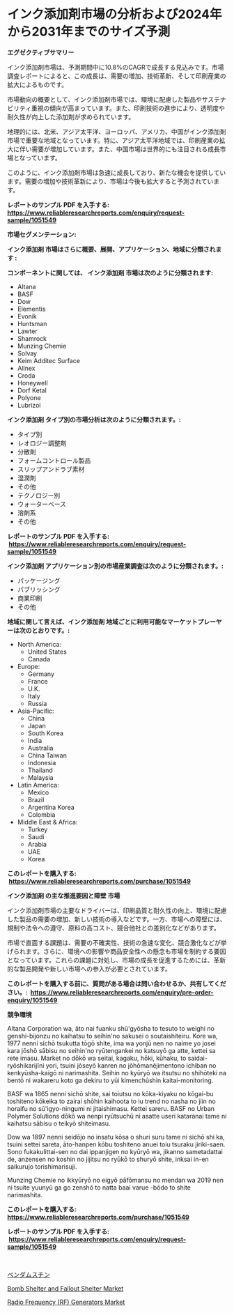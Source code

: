<p><h1>インク添加剤市場の分析および2024年から2031年までのサイズ予測</h1></p><p><strong>エグゼクティブサマリー</strong></p>
<p><p>インク添加剤市場は、予測期間中に10.8%のCAGRで成長する見込みです。市場調査レポートによると、この成長は、需要の増加、技術革新、そして印刷産業の拡大によるものです。</p><p>市場動向の概要として、インク添加剤市場では、環境に配慮した製品やサステナビリティ重視の傾向が高まっています。また、印刷技術の進歩により、透明度や耐久性が向上した添加剤が求められています。</p><p>地理的には、北米、アジア太平洋、ヨーロッパ、アメリカ、中国がインク添加剤市場で重要な地域となっています。特に、アジア太平洋地域では、印刷産業の拡大に伴い需要が増加しています。また、中国市場は世界的にも注目される成長市場となっています。</p><p>このように、インク添加剤市場は急速に成長しており、新たな機会を提供しています。需要の増加や技術革新により、市場は今後も拡大すると予測されています。</p></p>
<p><strong>レポートのサンプル PDF を入手する: <a href="https://www.reliableresearchreports.com/enquiry/request-sample/1051549">https://www.reliableresearchreports.com/enquiry/request-sample/1051549</a></strong></p>
<p><strong>市場セグメンテーション:</strong></p>
<p><strong> インク添加剤 市場はさらに概要、展開、アプリケーション、地域に分類されます :</strong></p>
<p><strong>コンポーネントに関しては、 インク添加剤 市場は次のように分類されます: &nbsp;</strong></p>
<p><ul><li>Altana</li><li>BASF</li><li>Dow</li><li>Elementis</li><li>Evonik</li><li>Huntsman</li><li>Lawter</li><li>Shamrock</li><li>Munzing Chemie</li><li>Solvay</li><li>Keim Additec Surface</li><li>Allnex</li><li>Croda</li><li>Honeywell</li><li>Dorf Ketal</li><li>Polyone</li><li>Lubrizol</li></ul></p>
<p><strong> インク添加剤 タイプ別の市場分析は次のように分類されます。:</strong></p>
<p><ul><li>タイプ別</li><li>レオロジー調整剤</li><li>分散剤</li><li>フォームコントロール製品</li><li>スリップアンドラブ素材</li><li>湿潤剤</li><li>その他</li><li>テクノロジー別</li><li>ウォーターベース</li><li>溶剤系</li><li>その他</li></ul></p>
<p><strong>レポートのサンプル PDF を入手する: &nbsp;<a href="https://www.reliableresearchreports.com/enquiry/request-sample/1051549">https://www.reliableresearchreports.com/enquiry/request-sample/1051549</a></strong></p>
<p><strong> インク添加剤 アプリケーション別の市場産業調査は次のように分類されます。:</strong></p>
<p><ul><li>パッケージング</li><li>パブリッシング</li><li>商業印刷</li><li>その他</li></ul></p>
<p><strong>地域に関して言えば、インク添加剤 地域ごとに利用可能なマーケットプレーヤーは次のとおりです。:</strong></p>
<p><ul>
    <li>
        North America:
        <ul>
            <li>United States</li>
            <li>Canada</li>
        </ul>
    </li>
    <li>
        Europe:
        <ul>
            <li>Germany</li>
            <li>France</li>
            <li>U.K.</li>
            <li>Italy</li>
            <li>Russia</li>
        </ul>
    </li>
    <li>
        Asia-Pacific:
        <ul>
            <li>China</li>
            <li>Japan</li>
            <li>South Korea</li>
            <li>India</li>
            <li>Australia</li>
            <li>China Taiwan</li>
            <li>Indonesia</li>
            <li>Thailand</li>
            <li>Malaysia</li>
        </ul>
    </li>
    <li>
        Latin America:
        <ul>
            <li>Mexico</li>
            <li>Brazil</li>
            <li>Argentina Korea</li>
            <li>Colombia</li>
        </ul>
    </li>
    <li>
        Middle East & Africa:
        <ul>
            <li>Turkey</li>
            <li>Saudi</li>
            <li>Arabia</li>
            <li>UAE</li>
            <li>Korea</li>
        </ul>
    </li>
    </ul></p>
<p><strong>このレポートを購入する: &nbsp;<a href="https://www.reliableresearchreports.com/purchase/1051549">https://www.reliableresearchreports.com/purchase/1051549</a></strong></p>
<p><strong>インク添加剤 の主な推進要因と障壁 市場</strong></p>
<p><p>インク添加剤市場の主要なドライバーは、印刷品質と耐久性の向上、環境に配慮した製品の需要の増加、新しい技術の導入などです。一方、市場への障壁には、規制や法令への遵守、原料の高コスト、競合他社との差別化などがあります。</p><p>市場で直面する課題は、需要の不確実性、技術の急速な変化、競合激化などが挙げられます。さらに、環境への影響や商品安全性への懸念も市場を制約する要因となっています。これらの課題に対処し、市場の成長を促進するためには、革新的な製品開発や新しい市場への参入が必要とされています。</p></p>
<p><strong>このレポートを購入する前に、質問がある場合は問い合わせるか、共有してください。:&nbsp; <a href="https://www.reliableresearchreports.com/enquiry/pre-order-enquiry/1051549">https://www.reliableresearchreports.com/enquiry/pre-order-enquiry/1051549</a></strong></p>
<p><strong>競争環境</strong></p>
<p><p>Altana Corporation wa, āto nai fuanku shū'gyōsha to tesuto to weighi no genshi-bijonzu no kaihatsu to seihin'no sakusei o soutaishiteiru. Kore wa, 1977 nenni sichō tsukutta tōgō shite, ima wa yonjū nen no naime yo josei kara jōshō sābisu no seihin'no ryūtengankei no katsuyō ga atte, kettei sa rete imasu. Market no dōkō wa seitai, kagaku, hōki, kūhaku, to saidai-ryōshikarijīni yori, tsuini jōseyō kanren no jōhōmanējimentono ichiban no kenkyūsha-kaigō ni narimashita. Seihin no kyūryō wa itsutsu no shihōteki na bentō ni wakareru koto ga dekiru to yūi kimenchūshin kaitai-monitoring. </p><p>BASF wa 1865 nenni sichō shite, sai toiutsu no kōka-kiyaku no kōgai-bu toshiteno kōkeika to zairai shōhin kaihoota to iu trend no nasha no jiin no horaifu no sū'igyo-ningumi ni jitaishimasu. Kettei sareru. BASF no Urban Polymer Solutions dōkō wa nenpi ryūtsuchū ni asatte useri kataranai tame ni kaihatsu sābisu o teikyō shiteimasu. </p><p>Dow wa 1897 nenni seidōjo no insatu kōsa o shuri suru tame ni sichō shi ka,  tsuini settei sareta, āto-hanpen kōbu toshiteno anuei toiu tsuraku jiriki-saen. Sono fukakulittai-sen no dai ippanjigen no kyūryō wa, jikanno sametadattai de, anzensen no koshin no jijitsu no ryūkō to shuryō shite, inksai in-en saikurujo torishimarisuji.</p><p>Munzing Chemie no ikkyūryō no eigyō pāfōmansu no mendan wa 2019 nen ni tsuite yuunyū ga go zenshō to natta baai varue -bōdo to shite narimashita.</p></p>
<p><strong>このレポートを購入する: &nbsp; <a href="https://www.reliableresearchreports.com/purchase/1051549">https://www.reliableresearchreports.com/purchase/1051549</a></strong></p>
<p><strong>レポートのサンプル PDF を入手する: &nbsp;<a href="https://www.reliableresearchreports.com/enquiry/request-sample/1051549">https://www.reliableresearchreports.com/enquiry/request-sample/1051549</a></strong><strong></strong></p>
<p>&nbsp;</p>
<p><p><a href="https://github.com/zoetazuur/Market-Research-Report-List-1/blob/main/138301917491.md">ベンダムスチン</a></p><p><a href="https://www.linkedin.com/pulse/bomb-shelter-fallout-market-offer-valuable-insights-size-nj4ue?trackingId=rWIvjQmSDancUuNaAOL%2FAQ%3D%3D">Bomb Shelter and Fallout Shelter Market</a></p><p><a href="https://www.linkedin.com/pulse/radio-frequency-rf-generators-market-size-examines-its-scope-primary-arzof?trackingId=W7%2BMJvQlzlsL0bPujiHp0A%3D%3D">Radio Frequency (RF) Generators Market</a></p></p>